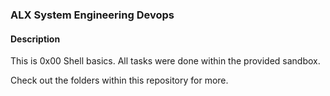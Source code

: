### ALX System Engineering Devops

#### Description
This is 0x00 Shell basics. All tasks were done within the provided sandbox.

Check out the folders within this repository for more.
